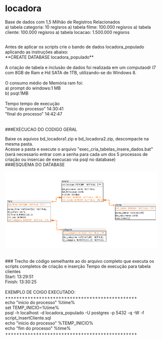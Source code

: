 # locadora
Base de dados com 1,5 Milhão de Registros Relacionados<br>
a) tabela categoria:  10 regisros
a) tabela filme:     100.000 regisros
a) tabela cliente:     100.000 regisros
a) tabela locacao:     1.500.000 regisros

<br>
Antes de aplicar os scripts crie o bando de dados locadora_populado aplicando as instruções abaixo:<br>
**CREATE DATABASE locadora_populado**<br>
<br>
A criação de tabela e inclusão de dados foi realizada em um computaodr I7 com 8GB de Ram e Hd SATA de 1TB, utilizando-se do Windows 8.<br>
<br>
O consumo médio de Memória ram foi:<br>
a) prompt do windows:1 MB<br>
b) psql:1MB <br>
<br>
Tempo tempo de execução 
<br>
"inicio do processo" 14:30:41<br>
"final do processo" 14:42:47<br>
<br>

<br>
###EXECUCAO DO CODIGO GERAL<br>

Baixe os aquivos bd_locadora1.zip e  bd_locadora2.zip, descompacte na mesma pasta.
<br>
Acesse a pasta e execute o arquivo "exec_cria_tabelas_insere_dados.bat"<br>
(será necessario entrar com a senha para cada um dos 5 processos de criação ou insercao de execucao via psql no database)<br>
###ESQUEMA DO DATABASE<br>

![alt tag](https://github.com/projetosdatamining/locadora/blob/master/esquema_locadora.png)

<br>
### Trecho de código semelhante ao do arquivo completo que executa os scripts completos de criação e inserção 
Tempo de execução para tabela clientes<br>
Start: 13:29:51<br>
Finish: 13:30:25<br>
<br>
EXEMPLO DE COIGO EXECUTADO:<br>
+++++++++++++++++++++++++++++++++++++++++++++++<br>
echo "inicio do processo" %time%<br>
set TEMP_INICIO=%time%<br>
psql -h localhost -d locadora_populado -U postgres -p 5432 -q -W -f script_InsertCliente.sql<br>
echo "inicio do processo" %TEMP_INICIO%<br>
echo "fim do processo" %time%<br>
+++++++++++++++++++++++++++++++++++++++++++++++<br>
<br>
